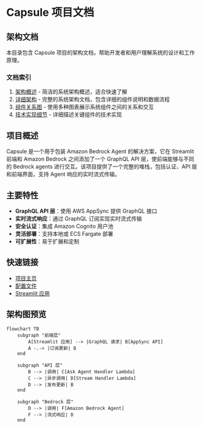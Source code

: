 # Capsule 项目文档

## 架构文档

本目录包含 Capsule 项目的架构文档，帮助开发者和用户理解系统的设计和工作原理。

### 文档索引

1. [架构概述](architecture_overview.md) - 简洁的系统架构概述，适合快速了解
2. [详细架构](architecture.md) - 完整的系统架构文档，包含详细的组件说明和数据流程
3. [组件关系图](component_diagram.md) - 使用多种图表展示系统组件之间的关系和交互
4. [技术实现细节](implementation_details.md) - 详细描述关键组件的技术实现

## 项目概述

Capsule 是一个用于包装 Amazon Bedrock Agent 的解决方案，它在 Streamlit 前端和 Amazon Bedrock 之间添加了一个 GraphQL API 层，使前端能够与不同的 Bedrock agents 进行交互。该项目提供了一个完整的堆栈，包括认证、API 层和前端界面，支持 Agent 响应的实时流式传输。

## 主要特性

- **GraphQL API 层**：使用 AWS AppSync 提供 GraphQL 接口
- **实时流式响应**：通过 GraphQL 订阅实现实时流式传输
- **安全认证**：集成 Amazon Cognito 用户池
- **灵活部署**：支持本地或 ECS Fargate 部署
- **可扩展性**：易于扩展和定制

## 快速链接

- [项目主页](../README.md)
- [配置文件](../config.yml)
- [Streamlit 应用](../streamlit_app/app.py)

## 架构图预览

```mermaid
flowchart TB
    subgraph "前端层"
        A[Streamlit 应用] --> |GraphQL 请求| B[AppSync API]
        A -.-> |订阅更新| B
    end

    subgraph "API 层"
        B --> |调用| C[Ask Agent Handler Lambda]
        C --> |异步调用| D[Stream Handler Lambda]
        D --> |发布更新| B
    end

    subgraph "Bedrock 层"
        D --> |调用| F[Amazon Bedrock Agent]
        F --> |流式响应| D
    end
```
